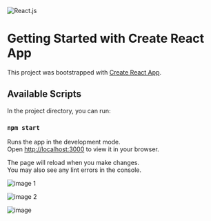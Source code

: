![React.js](https://img.shields.io/badge/React-20232A?style=for-the-badge&logo=react&logoColor=61DAFB)&nbsp;

# Getting Started with Create React App

This project was bootstrapped with [Create React App](https://github.com/facebook/create-react-app).

## Available Scripts

In the project directory, you can run:

### `npm start`

Runs the app in the development mode.\
Open [http://localhost:3000](http://localhost:3000) to view it in your browser.

The page will reload when you make changes.\
You may also see any lint errors in the console.

![image 1](https://github.com/markk300/Store/assets/107115757/d21fd4de-8575-4572-a80d-e0a58c126449)

![image 2](https://github.com/markk300/Store/assets/107115757/e39812b8-f5a1-41de-8bcc-9ca0db6b4fa7)

![image](https://github.com/markk300/Store/assets/107115757/c8c7ea9f-380d-43da-8e1e-4de686c186a1)



